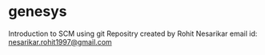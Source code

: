 # genesys
Introduction to SCM using git
Repositry created by Rohit Nesarikar
email id: nesarikar.rohit1997@gmail.com


